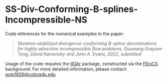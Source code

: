 # SS-Div-Conforming-B-splines-Incompressible-NS
Code references for the numerical examples in the paper: 

> *Skeleton-stabilized divergence-conforming B-spline discretizations for highly advective incompressible flow problems, Guoxiang Grayson Tong, David Kamensky and John A. Evans, 2022, submitted*

Usage of the code requires the [tIGAr](https://github.com/david-kamensky/tIGAr) package, constructed via the [FEniCS](https://fenicsproject.org/) background. For more detailed information, please contact: guto1826@colorado.edu
